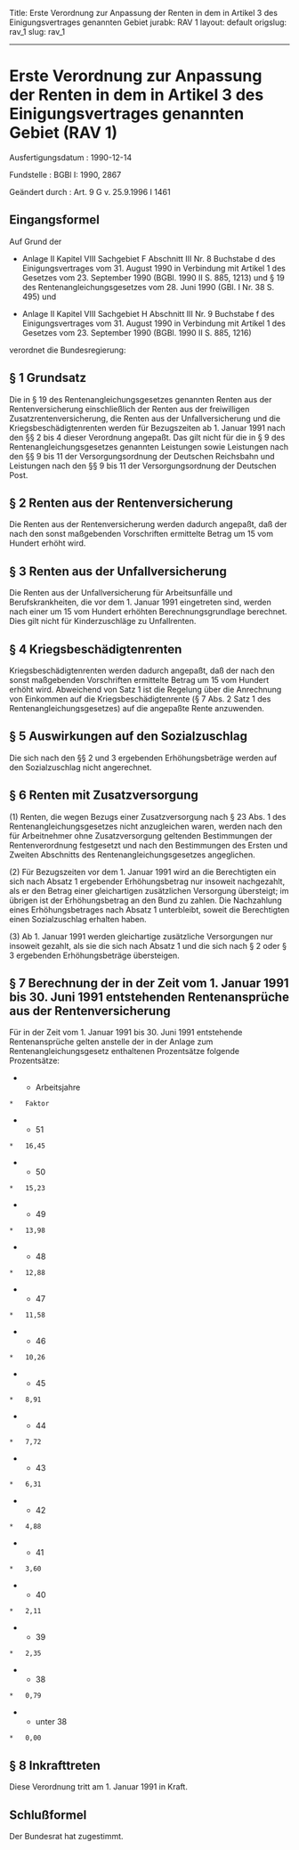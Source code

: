 Title: Erste Verordnung zur Anpassung der Renten in dem in Artikel 3 des Einigungsvertrages
  genannten Gebiet
jurabk: RAV 1
layout: default
origslug: rav_1
slug: rav_1

---

# Erste Verordnung zur Anpassung der Renten in dem in Artikel 3 des Einigungsvertrages genannten Gebiet (RAV 1)

Ausfertigungsdatum
:   1990-12-14

Fundstelle
:   BGBl I: 1990, 2867

Geändert durch
:   Art. 9 G v. 25.9.1996 I 1461


## Eingangsformel

Auf Grund der

-   Anlage II Kapitel VIII Sachgebiet F Abschnitt III Nr. 8 Buchstabe d
    des Einigungsvertrages vom 31. August 1990 in Verbindung mit Artikel 1
    des Gesetzes vom 23. September 1990 (BGBl. 1990 II S. 885, 1213) und §
    19 des Rentenangleichungsgesetzes vom 28. Juni 1990 (GBl. I Nr. 38 S.
    495) und


-   Anlage II Kapitel VIII Sachgebiet H Abschnitt III Nr. 9 Buchstabe f
    des Einigungsvertrages vom 31. August 1990 in Verbindung mit Artikel 1
    des Gesetzes vom 23. September 1990 (BGBl. 1990 II S. 885, 1216)



verordnet die Bundesregierung:


## § 1 Grundsatz

Die in § 19 des Rentenangleichungsgesetzes genannten Renten aus der
Rentenversicherung einschließlich der Renten aus der freiwilligen
Zusatzrentenversicherung, die Renten aus der Unfallversicherung und
die Kriegsbeschädigtenrenten werden für Bezugszeiten ab 1. Januar 1991
nach den §§ 2 bis 4 dieser Verordnung angepaßt. Das gilt nicht für die
in § 9 des Rentenangleichungsgesetzes genannten Leistungen sowie
Leistungen nach den §§ 9 bis 11 der Versorgungsordnung der Deutschen
Reichsbahn und Leistungen nach den §§ 9 bis 11 der Versorgungsordnung
der Deutschen Post.


## § 2 Renten aus der Rentenversicherung

Die Renten aus der Rentenversicherung werden dadurch angepaßt, daß der
nach den sonst maßgebenden Vorschriften ermittelte Betrag um 15 vom
Hundert erhöht wird.


## § 3 Renten aus der Unfallversicherung

Die Renten aus der Unfallversicherung für Arbeitsunfälle und
Berufskrankheiten, die vor dem 1. Januar 1991 eingetreten sind, werden
nach einer um 15 vom Hundert erhöhten Berechnungsgrundlage berechnet.
Dies gilt nicht für Kinderzuschläge zu Unfallrenten.


## § 4 Kriegsbeschädigtenrenten

Kriegsbeschädigtenrenten werden dadurch angepaßt, daß der nach den
sonst maßgebenden Vorschriften ermittelte Betrag um 15 vom Hundert
erhöht wird. Abweichend von Satz 1 ist die Regelung über die
Anrechnung von Einkommen auf die Kriegsbeschädigtenrente (§ 7 Abs. 2
Satz 1 des Rentenangleichungsgesetzes) auf die angepaßte Rente
anzuwenden.


## § 5 Auswirkungen auf den Sozialzuschlag

Die sich nach den §§ 2 und 3 ergebenden Erhöhungsbeträge werden auf
den Sozialzuschlag nicht angerechnet.


## § 6 Renten mit Zusatzversorgung

(1) Renten, die wegen Bezugs einer Zusatzversorgung nach § 23 Abs. 1
des Rentenangleichungsgesetzes nicht anzugleichen waren, werden nach
den für Arbeitnehmer ohne Zusatzversorgung geltenden Bestimmungen der
Rentenverordnung festgesetzt und nach den Bestimmungen des Ersten und
Zweiten Abschnitts des Rentenangleichungsgesetzes angeglichen.

(2) Für Bezugszeiten vor dem 1. Januar 1991 wird an die Berechtigten
ein sich nach Absatz 1 ergebender Erhöhungsbetrag nur insoweit
nachgezahlt, als er den Betrag einer gleichartigen zusätzlichen
Versorgung übersteigt; im übrigen ist der Erhöhungsbetrag an den Bund
zu zahlen. Die Nachzahlung eines Erhöhungsbetrages nach Absatz 1
unterbleibt, soweit die Berechtigten einen Sozialzuschlag erhalten
haben.

(3) Ab 1. Januar 1991 werden gleichartige zusätzliche Versorgungen nur
insoweit gezahlt, als sie die sich nach Absatz 1 und die sich nach § 2
oder § 3 ergebenden Erhöhungsbeträge übersteigen.


## § 7 Berechnung der in der Zeit vom 1. Januar 1991 bis 30. Juni 1991 entstehenden Rentenansprüche aus der Rentenversicherung

Für in der Zeit vom 1. Januar 1991 bis 30. Juni 1991 entstehende
Rentenansprüche gelten anstelle der in der Anlage zum
Rentenangleichungsgesetz enthaltenen Prozentsätze folgende
Prozentsätze:

*    *   Arbeitsjahre

    *   Faktor


*    *   51

    *   16,45


*    *   50

    *   15,23


*    *   49

    *   13,98


*    *   48

    *   12,88


*    *   47

    *   11,58


*    *   46

    *   10,26


*    *   45

    *   8,91


*    *   44

    *   7,72


*    *   43

    *   6,31


*    *   42

    *   4,88


*    *   41

    *   3,60


*    *   40

    *   2,11


*    *   39

    *   2,35


*    *   38

    *   0,79


*    *   unter 38

    *   0,00





## § 8 Inkrafttreten

Diese Verordnung tritt am 1. Januar 1991 in Kraft.


## Schlußformel

Der Bundesrat hat zugestimmt.

